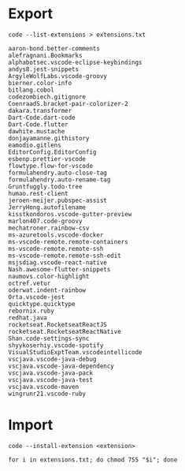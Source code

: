 # Export

    code --list-extensions > extensions.txt

    aaron-bond.better-comments
    alefragnani.Bookmarks
    alphabotsec.vscode-eclipse-keybindings
    andys8.jest-snippets
    ArgyleWolfLabs.vscode-groovy
    bierner.color-info
    bitlang.cobol
    codezombiech.gitignore
    CoenraadS.bracket-pair-colorizer-2
    dakara.transformer
    Dart-Code.dart-code
    Dart-Code.flutter
    dawhite.mustache
    donjayamanne.githistory
    eamodio.gitlens
    EditorConfig.EditorConfig
    esbenp.prettier-vscode
    flowtype.flow-for-vscode
    formulahendry.auto-close-tag
    formulahendry.auto-rename-tag
    Gruntfuggly.todo-tree
    humao.rest-client
    jeroen-meijer.pubspec-assist
    JerryHong.autofilename
    kisstkondoros.vscode-gutter-preview
    marlon407.code-groovy
    mechatroner.rainbow-csv
    ms-azuretools.vscode-docker
    ms-vscode-remote.remote-containers
    ms-vscode-remote.remote-ssh
    ms-vscode-remote.remote-ssh-edit
    msjsdiag.vscode-react-native
    Nash.awesome-flutter-snippets
    naumovs.color-highlight
    octref.vetur
    oderwat.indent-rainbow
    Orta.vscode-jest
    quicktype.quicktype
    rebornix.ruby
    redhat.java
    rocketseat.RocketseatReactJS
    rocketseat.RocketseatReactNative
    Shan.code-settings-sync
    shyykoserhiy.vscode-spotify
    VisualStudioExptTeam.vscodeintellicode
    vscjava.vscode-java-debug
    vscjava.vscode-java-dependency
    vscjava.vscode-java-pack
    vscjava.vscode-java-test
    vscjava.vscode-maven
    wingrunr21.vscode-ruby

# Import

    code --install-extension <extension>
    
    for i in extensions.txt; do chmod 755 "$i"; done
